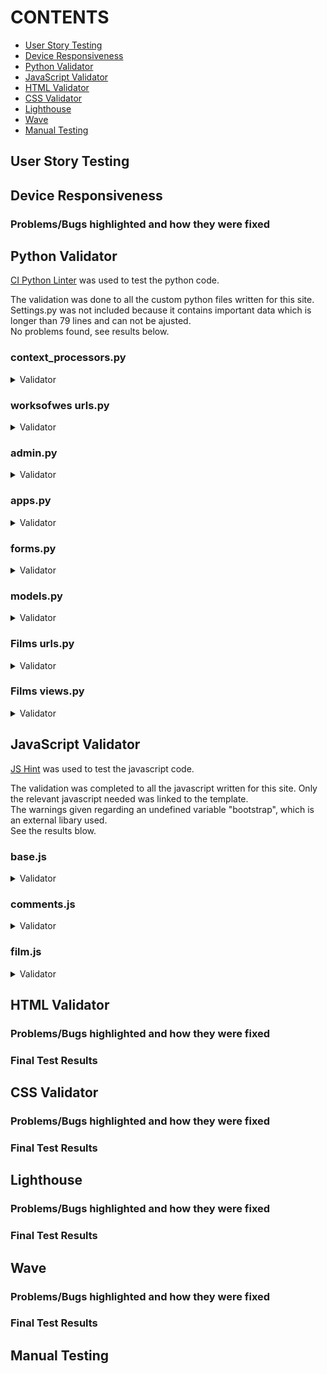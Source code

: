 # CONTENTS

* [User Story Testing](#user-story-testing)
* [Device Responsiveness](#device-responsiveness)
* [Python Validator](#python-validator)
* [JavaScript Validator](#javascript-validator)
* [HTML Validator](#html-validator)
* [CSS Validator](#css-validator)
* [Lighthouse](#lighthouse)
* [Wave](#wave)
* [Manual Testing](#manual-testing)

## User Story Testing

## Device Responsiveness

### Problems/Bugs highlighted and how they were fixed

## Python Validator

[CI Python Linter](https://pep8ci.herokuapp.com/) was used to test the python code.  

The validation was done to all the custom python files written for this site. Settings.py was not included because it contains important data which is longer than 79 lines and can not be ajusted.  
No problems found, see results below.

### context_processors.py

<details><summary>Validator</summary>

![Context Processors](documentation/testing/context-processors.png)
</details>

### worksofwes urls.py

<details><summary>Validator</summary>

![worksofwes urls](documentation/testing/worksofwes-urls.png)
</details>

### admin.py

<details><summary>Validator</summary>

![Admin](documentation/testing/admin.png)
</details>

### apps.py

<details><summary>Validator</summary>

![Apps](documentation/testing/apps.png)
</details>

### forms.py

<details><summary>Validator</summary>

![Forms](documentation/testing/forms.png)
</details>

### models.py

<details><summary>Validator</summary>

![Models](documentation/testing/models.png)
</details>

### Films urls.py

<details><summary>Validator</summary>

![Films urls](documentation/testing/films-urls.png)
</details>

### Films views.py

<details><summary>Validator</summary>

![Films views](documentation/testing/films-views.png)
</details>

## JavaScript Validator  

[JS Hint](https://jshint.com/) was used to test the javascript code.

The validation was completed to all the javascript written for this site. Only the relevant javascript needed was linked to the template.  
The warnings given regarding an undefined variable "bootstrap", which is an external libary used.  
See the results blow.

### base.js

<details><summary>Validator</summary>

![Base Javascript](documentation/testing/base-js.png)
</details>

### comments.js

<details><summary>Validator</summary>

![Comments Javascript](documentation/testing/comments-js.png)
</details>

### film.js

<details><summary>Validator</summary>

![Film Detail Javascript](documentation/testing/film-js.png)
</details>

## HTML Validator

### Problems/Bugs highlighted and how they were fixed  

### Final Test Results

## CSS Validator  

### Problems/Bugs highlighted and how they were fixed  

### Final Test Results

## Lighthouse  

### Problems/Bugs highlighted and how they were fixed  

### Final Test Results

## Wave  

### Problems/Bugs highlighted and how they were fixed

### Final Test Results

## Manual Testing
